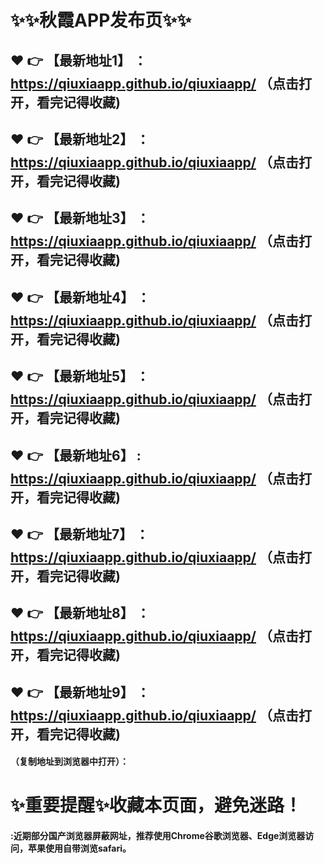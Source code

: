 # :sparkles::sparkles:秋霞APP发布页:sparkles::sparkles:

 :heart: :point_right: 【最新地址1】 ：https://qiuxiaapp.github.io/qiuxiaapp/   （点击打开，看完记得收藏)
 ------
 :heart: :point_right: 【最新地址2】 ：https://qiuxiaapp.github.io/qiuxiaapp/   （点击打开，看完记得收藏)
 ------
 :heart: :point_right: 【最新地址3】 ：https://qiuxiaapp.github.io/qiuxiaapp/   （点击打开，看完记得收藏)
 ------
 :heart: :point_right: 【最新地址4】 ：https://qiuxiaapp.github.io/qiuxiaapp/   （点击打开，看完记得收藏)
 ------
 :heart: :point_right: 【最新地址5】 ：https://qiuxiaapp.github.io/qiuxiaapp/   （点击打开，看完记得收藏)
 ------
 :heart: :point_right: 【最新地址6】 : https://qiuxiaapp.github.io/qiuxiaapp/   （点击打开，看完记得收藏)
 ------
 :heart: :point_right: 【最新地址7】 ：https://qiuxiaapp.github.io/qiuxiaapp/   （点击打开，看完记得收藏)
 ------
 :heart: :point_right: 【最新地址8】 ：https://qiuxiaapp.github.io/qiuxiaapp/   （点击打开，看完记得收藏)
 ------
 :heart: :point_right: 【最新地址9】 ：https://qiuxiaapp.github.io/qiuxiaapp/   （点击打开，看完记得收藏)
  ------

  
#### （复制地址到浏览器中打开）：
# :sparkles:重要提醒:sparkles:收藏本页面，避免迷路！
#### :近期部分国产浏览器屏蔽网址，推荐使用Chrome谷歌浏览器、Edge浏览器访问，苹果使用自带浏览safari。
